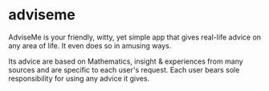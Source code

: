 adviseme
========

AdviseMe is your friendly, witty, yet simple app that gives real-life advice on any area of life. It even does so in amusing ways.

Its advice are based on Mathematics, insight & experiences from many sources and are specific to each user's request. Each user bears sole responsibility for using any advice it gives.


